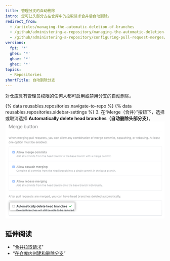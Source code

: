 ```yaml
---
title: 管理分支的自动删除
intro: 您可让头部分支在仓库中的拉取请求合并后自动删除。
redirect_from:
  - /articles/managing-the-automatic-deletion-of-branches
  - /github/administering-a-repository/managing-the-automatic-deletion-of-branches
  - /github/administering-a-repository/configuring-pull-request-merges/managing-the-automatic-deletion-of-branches
versions:
  fpt: '*'
  ghes: '*'
  ghae: '*'
  ghec: '*'
topics:
  - Repositories
shortTitle: 自动删除分支
---
```


对仓库具有管理员权限的任何人都可启用或禁用分支的自动删除。

{% data reusables.repositories.navigate-to-repo %}
{% data reusables.repositories.sidebar-settings %}
3. 在“Merge（合并）”按钮下，选择或取消选择 **Automatically delete head branches（自动删除头部分支）**。 ![启用或禁用分支自动删除的复选框](/assets/images/help/repository/automatically-delete-branches.png)

## 延伸阅读
- "[合并拉取请求](/articles/merging-a-pull-request)"
- “[在仓库内创建和删除分支](/articles/creating-and-deleting-branches-within-your-repository)”
